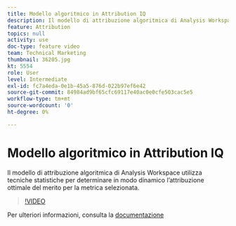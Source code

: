 ```yaml
---
title: Modello algoritmico in Attribution IQ
description: Il modello di attribuzione algoritmica di Analysis Workspace utilizza tecniche statistiche per determinare in modo dinamico l’attribuzione ottimale del merito per la metrica selezionata.
feature: Attribution
topics: null
activity: use
doc-type: feature video
team: Technical Marketing
thumbnail: 36205.jpg
kt: 5554
role: User
level: Intermediate
exl-id: fc7a4eda-0e1b-45a5-876d-022b97ef6e42
source-git-commit: 84984ad9bf65cfc69117e40ac0e0cfe503cac5e5
workflow-type: tm+mt
source-wordcount: '0'
ht-degree: 0%

---
```


# Modello algoritmico in Attribution IQ

Il modello di attribuzione algoritmica di Analysis Workspace utilizza tecniche statistiche per determinare in modo dinamico l’attribuzione ottimale del merito per la metrica selezionata.

>[!VIDEO](https://video.tv.adobe.com/v/36205/?quality=12&learn=on)

Per ulteriori informazioni, consulta la [documentazione](https://experienceleague.adobe.com/docs/analytics/analyze/analysis-workspace/attribution/algorithmic.html?lang=it)
